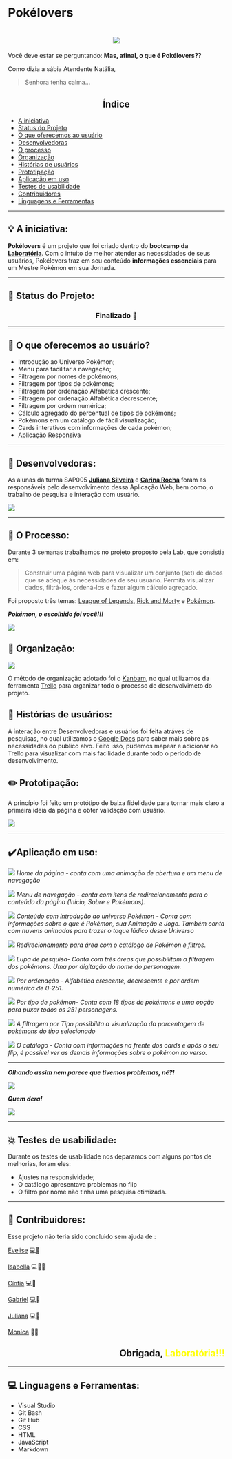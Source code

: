 # Pokélovers
<h1 align="center">
    <img src="https://ik.imagekit.io/kskmeelzwed/Pok_lovers_RYHTeCo7D.png">
</h1>


Você deve estar se perguntando: 
**Mas, afinal, o que é Pokélovers??**

Como dizia a sábia Atendente Natália,
>Senhora tenha calma... 

<h2 align="center">Índice</h6>

* [A iniciativa](#-A-iniciativa)
* [Status do Projeto](#-Status-do-Projeto)
* [O que oferecemos ao usuário](#-O-que-oferecemos-ao-usuário)
* [Desenvolvedoras](#-Desenvolvedoras)
* [O processo](#-O-processo)
* [Organização](#-Organização)
* [Histórias de usuários](#-Histórias-de-usuários)
* [Prototipação](#-Prototipação)
* [Aplicação em uso](#-Aplicação-de-uso)
* [Testes de usabilidade](#-Testes-de-usabilidade)
* [Contribuidores](#-Contribuidores)
* [Linguagens e Ferramentas](#-Linguagens-e-Ferramentas)

---
## 💡 A iniciativa:

**Pokélovers** é um projeto que foi criado dentro do **bootcamp da [Laboratória](https://www.laboratoria.la/br)**. Com o intuito de melhor atender as necessidades de seus usuários, Pokélovers traz em seu conteúdo **informações essenciais** para um Mestre Pokémon em sua Jornada.

---
##  🚩 Status do Projeto:
<h3 align="center">
    Finalizado 🎉
</h3>

---
## 👥 O que oferecemos ao usuário?
* Introdução ao Universo Pokémon;
* Menu para facilitar a navegação;
* Filtragem por nomes de pokémons;
* Filtragem por tipos de pokémons;
* Filtragem por ordenação Alfabética crescente;
* Filtragem por ordenação Alfabética decrescente;
* Filtragem por ordem numérica;
* Cálculo agregado do percentual de tipos de  pokémons;
* Pokémons em um catálogo de fácil visualização;
* Cards interativos com informações de cada pokémon;
* Aplicação Responsiva

---
## 👯 Desenvolvedoras:
As alunas da turma SAP005 **[Juliana Silveira](https://github.com/JulianaAmoriN)** e **[Carina Rocha](https://github.com/carinarocha)** foram as responsáveis pelo desenvolvimento dessa Aplicação Web, bem como, o trabalho de pesquisa e interação com usuário.

![](https://media.giphy.com/media/Wfwoa9c5K2tws/giphy.gif)

---
## 📝 O Processo:
Durante 3 semanas trabalhamos no projeto proposto pela Lab, que consistia em:

> Construir uma página web para visualizar um conjunto (set) de dados que se adeque às necessidades de seu usuário. 
Permita visualizar dados, filtrá-los, ordená-los e fazer algum cálculo agregado.

Foi proposto três temas: [League of Legends](https://br.leagueoflegends.com/pt-br/), [Rick and Morty](https://pt.wikipedia.org/wiki/Rick_and_Morty) e [Pokémon](https://pt.wikipedia.org/wiki/Pok%C3%A9mon_(s%C3%A9rie_de_jogos_eletr%C3%B4nicos)).


***Pokémon, o escolhido foi você!!!***

![](https://media.giphy.com/media/e5xL4bU0ETgLm/giphy.gif)


## 📁 Organização:
<img src="https://ik.imagekit.io/kskmeelzwed/tela_26_p4oGXr.png">

O método de organização adotado foi o [Kanbam](https://rockcontent.com/br/blog/kanban/), no qual utilizamos da ferramenta [Trello](https://trello.com/pt-BR) para organizar todo o processo de desenvolvimeto do projeto. 

## 💁 Histórias de usuários:
A interação entre Desenvolvedoras e usuários foi feita atráves de pesquisas, no qual utilizamos o [Google Docs](https://docs.google.com/forms/d/1XoVlkF_Ic8EA88-wzxYUdb8H8JXN7m-EOCCJlZXnxsE/viewform?edit_requested=true#responses) para saber mais sobre as necessidades do publico alvo. Feito isso, pudemos mapear e adicionar ao Trello para visualizar com mais facilidade durante todo o período de desenvolvimento.


## ✏️ Prototipação:
  A princípio foi feito um protótipo de baixa fidelidade para tornar mais claro a primeira ideia da página e obter validação com usuário.

![](https://ik.imagekit.io/kskmeelzwed/prototipoPoke_bdAAQn8SK.jpg)

---
## ✔️Aplicação em uso:

![](https://ik.imagekit.io/kskmeelzwed/stepHome_6cwK8Erao.png)
_Home da página - conta com uma animação de 
abertura e um menu de navegação_


![](https://ik.imagekit.io/kskmeelzwed/stepAbout_ijcPkuwxU.png)
_Menu de navegação - conta com itens de redirecionamento para o conteúdo da página (Início, Sobre e Pokémons)._

![](https://ik.imagekit.io/kskmeelzwed/stepAboutResult_X5F8O1za3.png)
_Conteúdo com introdução ao universo Pokémon - Conta com informações sobre o que é Pokémon, sua Animação e Jogo. Também conta com nuvens animadas para trazer o toque lúdico desse Universo_

![](https://ik.imagekit.io/kskmeelzwed/stepPokemonMenu_4AiLHeWtg.png)
_Redirecionamento para área com o catálogo de Pokémon e filtros._

![](https://ik.imagekit.io/kskmeelzwed/stepAboutMenuResult_9rhIe7I0D.png)
_Lupa de pesquisa- Conta com três áreas que possibilitam a filtragem dos pokémons. Uma por digitação do nome do personagem._

![](https://ik.imagekit.io/kskmeelzwed/stepOrderFilter_jv1FN-VgO.png)
_Por ordenação - Alfabética crescente, decrescente e por ordem numérica de 0-251._

![](https://ik.imagekit.io/kskmeelzwed/StepFilterResult_aoQnHNrULc.png)
_Por tipo de pokémon- Conta com 18 tipos de pokémons e uma opção para puxar todos os 251 personagens._

![](https://ik.imagekit.io/kskmeelzwed/StepCalculus_U7IYS38c5P.png)
_A filtragem por Tipo possibilita a visualização da porcentagem de pokémons do tipo selecionado_

![](https://ik.imagekit.io/kskmeelzwed/IMG_20201204_214413_467_XytD3u9yV.jpg)
_O catálogo - Conta com informações na frente dos cards e após o seu flip, é possivel ver as demais informações sobre o pokémon no verso._

---
***Olhando assim nem parece que tivemos problemas, né?!***

![](https://media.giphy.com/media/9pEcvdfFdgyoU/giphy.gif)

***Quem dera!***

![](https://media.giphy.com/media/AauJT0w8cJoSQ/giphy.gif)

---
## 💥 Testes de usabilidade:
Durante os testes de usabilidade nos deparamos com alguns pontos de melhorias, foram eles:

* Ajustes na responsividade;
* O catálogo apresentava problemas no flip
* O filtro por nome não tinha uma pesquisa otimizada.

---
##  💎 Contribuidores:
Esse projeto não teria sido concluido sem ajuda de :

[Evelise](https://github.com/evelisee) 💻💛

[Isabella](https://github.com/IsabellaSoares) 💻📆💛

[Cíntia](https://github.com/cintiafumi) 💻💛

[Gabriel](https://github.com/gabrieluizramos) 💻💛

[Juliana](https://github.com/JulianaAmoasei)  💻💛

[Monica](https://github.com/moniyama) 📆💛


<h2 align="right">
Obrigada,<span style="color:yellow"> Laboratória!!!</span>
</h2>

---
## 💻 Linguagens e Ferramentas:
* Visual Studio 
* Git Bash
* Git Hub
* CSS
* HTML
* JavaScript
* Markdown
